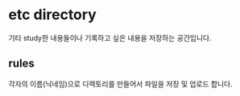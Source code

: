 # etc directory
기타 study한 내용들이나 기록하고 싶은 내용을 저장하는 공간입니다.

## rules
각자의 이름(닉네임)으로 디렉토리를 만들어서 파일을 저장 및 업로드 합니다.
